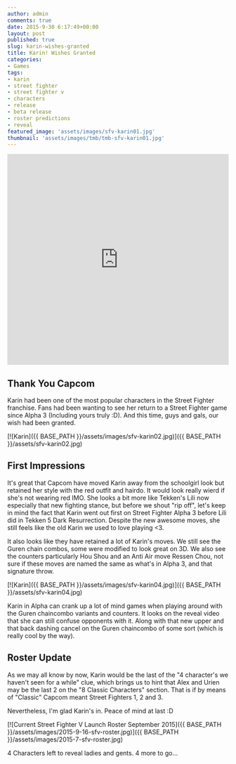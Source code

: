 ```yaml
---
author: admin
comments: true
date: 2015-9-30 6:17:49+00:00
layout: post
published: true
slug: karin-wishes-granted
title: Karin! Wishes Granted
categories:
- Games
tags:
- karin
- street fighter
- street fighter v
- characters
- release
- beta release
- roster predictions
- reveal
featured_image: 'assets/images/sfv-karin01.jpg'
thumbnail: 'assets/images/tmb/tmb-sfv-karin01.jpg'
---
```


<iframe width="100%" height="480" src="https://www.youtube.com/embed/BfiHt3o10mE" frameborder="0" allowfullscreen></iframe> 

Thank You Capcom
---

Karin had been one of the most popular characters in the Street Fighter franchise. Fans had been wanting to see her return to a Street Fighter game since Alpha 3 (Including yours truly :D). And this time, guys and gals, our wish had been granted.

[![Karin]({{ BASE_PATH }}/assets/images/sfv-karin02.jpg)]({{ BASE_PATH }}/assets/sfv-karin02.jpg)

First Impressions
---

It's great that Capcom have moved Karin away from the schoolgirl look but retained her style with the red outfit and hairdo. It would look really wierd if she's not wearing red IMO. She looks a bit more like Tekken's Lili now especially that new fighting stance, but before we shout "rip off", let's keep in mind the fact that Karin went out first on Street Fighter Alpha 3 before Lili did in Tekken 5 Dark Resurrection. Despite the new awesome moves, she still feels like the old Karin we used to love playing <3.

It also looks like they have retained a lot of Karin's moves. We still see the Guren chain combos, some were modified to look great on 3D. We also see the counters particularly Hou Shou and an Anti Air move Ressen Chou, not sure if these moves are named the same as what's in Alpha 3, and that signature throw.

[![Karin]({{ BASE_PATH }}/assets/images/sfv-karin04.jpg)]({{ BASE_PATH }}/assets/sfv-karin04.jpg)

Karin in Alpha can crank up a lot of mind games when playing around with the Guren chaincombo variants and counters. It looks on the reveal video that she can still confuse opponents with it. Along with that new upper and that back dashing cancel on the Guren chaincombo of some sort (which is really cool by the way). 

Roster Update
----

As we may all know by now, Karin would be the last of the "4 character's we haven't seen for a while" clue, which brings us to hint that Alex and Urien may be the last 2 on the "8 Classic Characters" section. That is if by means of "Classic" Capcom meant Street Fighters 1, 2 and 3. 

Nevertheless, I'm glad Karin's in. Peace of mind at last :D

[![Current Street Fighter V Launch Roster September 2015]({{ BASE_PATH }}/assets/images/2015-9-16-sfv-roster.jpg)]({{ BASE_PATH }}/assets/images/2015-7-sfv-roster.jpg)


4 Characters left to reveal ladies and gents. 4 more to go...



